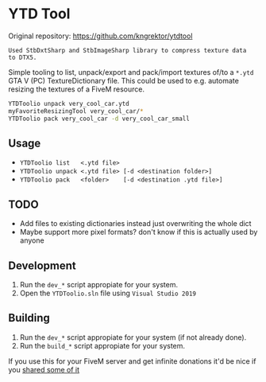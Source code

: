 # YTD Tool

Original repository: https://github.com/kngrektor/ytdtool

````
Used StbDxtSharp and StbImageSharp library to compress texture data
to DTX5.
````

Simple tooling to list, unpack/export and pack/import textures of/to a `*.ytd` GTA V (PC) TextureDictionary file. This could be used to e.g. automate resizing the textures of a FiveM resource.

```sh
YTDToolio unpack very_cool_car.ytd
myFavoriteResizingTool very_cool_car/*
YTDToolio pack very_cool_car -d very_cool_car_small
```

## Usage

* `YTDToolio list   <.ytd file>`
* `YTDToolio unpack <.ytd file> [-d <destination folder>]`
* `YTDToolio pack   <folder>    [-d <destination .ytd file>]`

## TODO

* Add files to existing dictionaries instead just overwriting the whole dict
* Maybe support more pixel formats? don't know if this is actually used by anyone

## Development

1. Run the `dev_*` script appropiate for your system.
2. Open the `YTDToolio.sln` file using `Visual Studio 2019`

## Building

1. Run the `dev_*` script appropiate for your system (if not already done).
2. Run the `build_*` script appropiate for your system.

If you use this for your FiveM server and get infinite donations it'd be nice if you [shared some of it](https://www.patreon.com/kngrektor)
